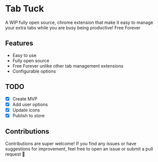 # Tab Tuck

A WIP fully open source, chrome extension that make it easy to manage your extra tabs while you are busy being productive! Free Forever

## Features
- Easy to use
- Fully open source
- Free Forever unlike other tab management extensions
- Configurable options

## TODO

- [x] Create MVP
- [x] Add user options
- [x] Update icons
- [x] Publish to store

## Contributions

Contributions are super welcome! If you find any issues or have suggestions for improvement, feel free to open an issue or submit a pull request 🤗

